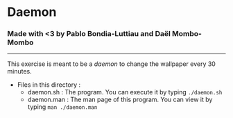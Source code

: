 # Daemon
### Made with <3 by Pablo Bondia-Luttiau and Daël Mombo-Mombo
--------
This exercise is meant to be a _daemon_ to change the wallpaper every 30 minutes.

- Files in this directory : 
	- daemon.sh  : The program. You can execute it by typing ``./daemon.sh``
	- daemon.man : The man page of this program. You can view it by typing ``man ./daemon.man``
